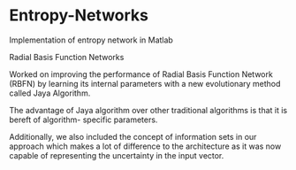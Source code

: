 # Entropy-Networks
Implementation of entropy network in Matlab

Radial Basis Function Networks


Worked on improving the performance of Radial Basis Function Network (RBFN) by learning its
internal parameters with a new evolutionary method called Jaya Algorithm.

The advantage of Jaya algorithm over other traditional algorithms is that it is bereft of algorithm-
specific parameters.

Additionally, we also included the concept of information sets in our approach which makes a lot
of difference to the architecture as it was now capable of representing the uncertainty in the
input vector.
